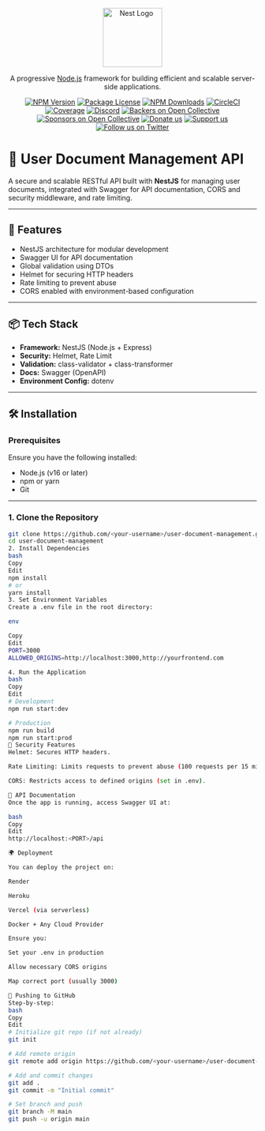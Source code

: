 <p align="center">
  <a href="http://nestjs.com/" target="blank"><img src="https://nestjs.com/img/logo-small.svg" width="120" alt="Nest Logo" /></a>
</p>

[circleci-image]: https://img.shields.io/circleci/build/github/nestjs/nest/master?token=abc123def456
[circleci-url]: https://circleci.com/gh/nestjs/nest

  <p align="center">A progressive <a href="http://nodejs.org" target="_blank">Node.js</a> framework for building efficient and scalable server-side applications.</p>
    <p align="center">
<a href="https://www.npmjs.com/~nestjscore" target="_blank"><img src="https://img.shields.io/npm/v/@nestjs/core.svg" alt="NPM Version" /></a>
<a href="https://www.npmjs.com/~nestjscore" target="_blank"><img src="https://img.shields.io/npm/l/@nestjs/core.svg" alt="Package License" /></a>
<a href="https://www.npmjs.com/~nestjscore" target="_blank"><img src="https://img.shields.io/npm/dm/@nestjs/common.svg" alt="NPM Downloads" /></a>
<a href="https://circleci.com/gh/nestjs/nest" target="_blank"><img src="https://img.shields.io/circleci/build/github/nestjs/nest/master" alt="CircleCI" /></a>
<a href="https://coveralls.io/github/nestjs/nest?branch=master" target="_blank"><img src="https://coveralls.io/repos/github/nestjs/nest/badge.svg?branch=master#9" alt="Coverage" /></a>
<a href="https://discord.gg/G7Qnnhy" target="_blank"><img src="https://img.shields.io/badge/discord-online-brightgreen.svg" alt="Discord"/></a>
<a href="https://opencollective.com/nest#backer" target="_blank"><img src="https://opencollective.com/nest/backers/badge.svg" alt="Backers on Open Collective" /></a>
<a href="https://opencollective.com/nest#sponsor" target="_blank"><img src="https://opencollective.com/nest/sponsors/badge.svg" alt="Sponsors on Open Collective" /></a>
  <a href="https://paypal.me/kamilmysliwiec" target="_blank"><img src="https://img.shields.io/badge/Donate-PayPal-ff3f59.svg" alt="Donate us"/></a>
    <a href="https://opencollective.com/nest#sponsor"  target="_blank"><img src="https://img.shields.io/badge/Support%20us-Open%20Collective-41B883.svg" alt="Support us"></a>
  <a href="https://twitter.com/nestframework" target="_blank"><img src="https://img.shields.io/twitter/follow/nestframework.svg?style=social&label=Follow" alt="Follow us on Twitter"></a>
</p>
  <!--[![Backers on Open Collective](https://opencollective.com/nest/backers/badge.svg)](https://opencollective.com/nest#backer)
  [![Sponsors on Open Collective](https://opencollective.com/nest/sponsors/badge.svg)](https://opencollective.com/nest#sponsor)-->

# 📄 User Document Management API

A secure and scalable RESTful API built with **NestJS** for managing user documents, integrated with Swagger for API documentation, CORS and security middleware, and rate limiting.

---

## 🚀 Features

- NestJS architecture for modular development
- Swagger UI for API documentation
- Global validation using DTOs
- Helmet for securing HTTP headers
- Rate limiting to prevent abuse
- CORS enabled with environment-based configuration

---

## 📦 Tech Stack

- **Framework:** NestJS (Node.js + Express)
- **Security:** Helmet, Rate Limit
- **Validation:** class-validator + class-transformer
- **Docs:** Swagger (OpenAPI)
- **Environment Config:** dotenv

---

## 🛠️ Installation

### Prerequisites

Ensure you have the following installed:

- Node.js (v16 or later)
- npm or yarn
- Git

---

### 1. Clone the Repository

```bash
git clone https://github.com/<your-username>/user-document-management.git
cd user-document-management
2. Install Dependencies
bash
Copy
Edit
npm install
# or
yarn install
3. Set Environment Variables
Create a .env file in the root directory:

env

Copy
Edit
PORT=3000
ALLOWED_ORIGINS=http://localhost:3000,http://yourfrontend.com

4. Run the Application
bash
Copy
Edit
# Development
npm run start:dev

# Production
npm run build
npm run start:prod
🔐 Security Features
Helmet: Secures HTTP headers.

Rate Limiting: Limits requests to prevent abuse (100 requests per 15 minutes).

CORS: Restricts access to defined origins (set in .env).

🔎 API Documentation
Once the app is running, access Swagger UI at:

bash
Copy
Edit
http://localhost:<PORT>/api

🌍 Deployment

You can deploy the project on:

Render

Heroku

Vercel (via serverless)

Docker + Any Cloud Provider

Ensure you:

Set your .env in production

Allow necessary CORS origins

Map correct port (usually 3000)

🐙 Pushing to GitHub
Step-by-step:
bash
Copy
Edit
# Initialize git repo (if not already)
git init

# Add remote origin
git remote add origin https://github.com/<your-username>/user-document-management.git

# Add and commit changes
git add .
git commit -m "Initial commit"

# Set branch and push
git branch -M main
git push -u origin main
